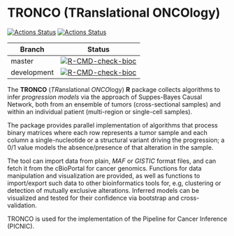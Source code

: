 TRONCO (TRanslational ONCOlogy)
===============================

[![Actions Status](https://github.com/BIMIB-DISCo/TRONCO/workflows/check-master/badge.svg)](https://github.com/BIMIB-DISCo/TRONCO/actions?query=workflow%3Acheck-master)
[![Actions Status](https://github.com/BIMIB-DISCo/TRONCO/workflows/check-development/badge.svg)](https://github.com/BIMIB-DISCo/TRONCO/actions?query=workflow%3Acheck-development)

| Branch | Status |
| --- | --- |
| master | [![R-CMD-check-bioc](https://github.com/BIMIB-DISCo/TRONCO/actions/workflows/check-bioc.yml/badge.svg?branch=master)](https://github.com/BIMIB-DISCo/TRONCO/actions/workflows/check-bioc.yml) |
| development | [![R-CMD-check-bioc](https://github.com/BIMIB-DISCo/TRONCO/actions/workflows/check-bioc.yml/badge.svg?branch=development)](https://github.com/BIMIB-DISCo/TRONCO/actions/workflows/check-bioc.yml) |


The **TRONCO** (*TR*anslational *ONCO*logy) **R** package collects algorithms to infer *progression models* via the approach of Suppes-Bayes Causal Network, both from an ensemble of tumors (cross-sectional samples) and within an individual patient (multi-region or single-cell samples). 

The package provides parallel implementation of algorithms that process binary matrices where each row represents a tumor sample and each column a single-nucleotide or a structural variant driving the progression; a 0/1 value models the absence/presence of that alteration in the sample. 

The tool can import data from plain, *MAF* or *GISTIC* format files, and can fetch it from the cBioPortal for cancer genomics. Functions for  data manipulation and visualization are provided, as well as functions to import/export such data to other bioinformatics  tools for, e.g, clustering or detection of mutually exclusive alterations. Inferred models can be visualized and tested for their confidence via bootstrap and cross-validation. 

TRONCO is used for the implementation of the Pipeline for Cancer Inference (PICNIC). 
